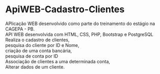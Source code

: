 # ApiWEB-Cadastro-Clientes

APlicação WEB desenvolvido como parte do treinamento do estágio na CAGEPA - PB. <br>
API WEB desenvolvida com HTML, CSS, PHP, Bootstrap e PostgreSQL <br>
Realiza o cadastro de clientes, <br>
pesquisa do cliente por ID e Nome, <br>
criação de uma conta bancária, <br>
pesquisa de conta por ID <br>
Associação de clientes a uma determinada conta,<br>
Alterar dados de um cliente.
